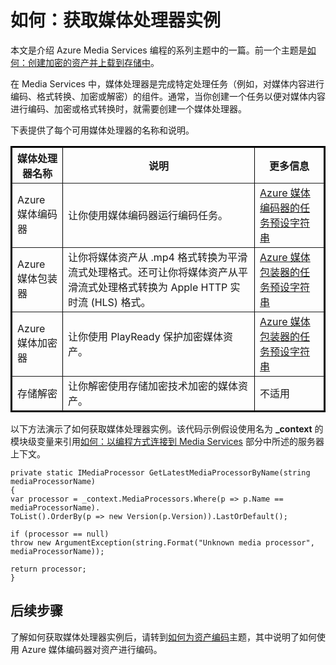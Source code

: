 <properties linkid="develop-media-services-how-to-guides-create-media-processor" urlDisplayName="Create a Media Processor" pageTitle="How to Create a Media Processor - Azure" metaKeywords="" description="Learn how to create a media processor component to encode, convert format, encrypt, or decrypt media content for Azure Media Services. Code samples are written in C# and use the Media Services SDK for .NET." metaCanonical="" services="media-services" documentationCenter="" title="How to: Get a Media Processor Instance" authors="migree" solutions="" manager="" editor="" />
<tags ms.service="media-services"
    ms.date="02/10/2015"
    wacn.date=""
    />

如何：获取媒体处理器实例
========================

本文是介绍 Azure Media Services 编程的系列主题中的一篇。前一个主题是[如何：创建加密的资产并上载到存储中](http://go.microsoft.com/fwlink/?LinkID=301733&clcid=0x409)。

在 Media Services 中，媒体处理器是完成特定处理任务（例如，对媒体内容进行编码、格式转换、加密或解密）的组件。通常，当你创建一个任务以便对媒体内容进行编码、加密或格式转换时，就需要创建一个媒体处理器。

下表提供了每个可用媒体处理器的名称和说明。

<table data-morhtml="true" border="2" cellspacing="0" cellpadding="5" style="border: 2px solid #000000;">
  <thead data-morhtml="true">
    <tr data-morhtml="true">
<th data-morhtml="true">媒体处理器名称</th>
<th data-morhtml="true">说明</th>
	<th data-morhtml="true">更多信息</th>
    </tr>
  </thead>
  <tbody data-morhtml="true">
    <tr data-morhtml="true">
<td data-morhtml="true">Azure 媒体编码器</td>
<td data-morhtml="true">让你使用媒体编码器运行编码任务。</td>
<td data-morhtml="true"><a data-morhtml="true" href="http://msdn.microsoft.com/zh-cn/library/jj129582.aspx"> Azure 媒体编码器的任务预设字符串</a></td>
    </tr>
    <tr data-morhtml="true">
<td data-morhtml="true">Azure 媒体包装器</td>
<td data-morhtml="true">让你将媒体资产从 .mp4 格式转换为平滑流式处理格式。还可让你将媒体资产从平滑流式处理格式转换为 Apple HTTP 实时流 (HLS) 格式。</td>
		<td data-morhtml="true"><a data-morhtml="true" href="http://msdn.microsoft.com/zh-cn/library/hh973635.aspx">Azure 媒体包装器的任务预设字符串</a></td>
    </tr>
    <tr data-morhtml="true">
<td data-morhtml="true">Azure 媒体加密器</td>
<td data-morhtml="true">让你使用 PlayReady 保护加密媒体资产。</td>
<td data-morhtml="true"><a data-morhtml="true" href="http://msdn.microsoft.com/zh-cn/library/hh973610.aspx">Azure 媒体包装器的任务预设字符串</a></td>
    </tr>
    <tr data-morhtml="true">
<td data-morhtml="true">存储解密</td>
<td data-morhtml="true">让你解密使用存储加密技术加密的媒体资产。</td>
		<td data-morhtml="true">不适用</td>
    </tr>
  </tbody>
</table>

以下方法演示了如何获取媒体处理器实例。该代码示例假设使用名为 **\_context** 的模块级变量来引用[如何：以编程方式连接到 Media Services](/zh-cn/develop/media-services/how-to-guides/set-up-computer-for-media-services) 部分中所述的服务器上下文。

``` {}
private static IMediaProcessor GetLatestMediaProcessorByName(string mediaProcessorName)
{
var processor = _context.MediaProcessors.Where(p => p.Name == mediaProcessorName).
ToList().OrderBy(p => new Version(p.Version)).LastOrDefault();

if (processor == null)
throw new ArgumentException(string.Format("Unknown media processor", mediaProcessorName));

return processor;
}
```

后续步骤
--------

了解如何获取媒体处理器实例后，请转到[如何为资产编码](http://go.microsoft.com/fwlink/?LinkId=301753)主题，其中说明了如何使用 Azure 媒体编码器对资产进行编码。


